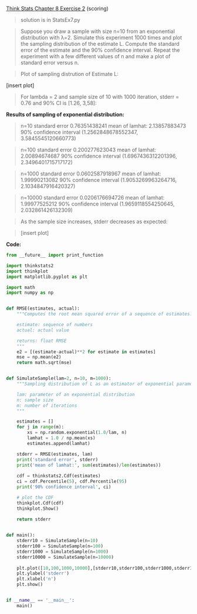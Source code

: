 [Think Stats Chapter 8 Exercise 2](http://greenteapress.com/thinkstats2/html/thinkstats2009.html#toc77) (scoring)

>solution is in StatsEx7.py

>Suppose you draw a sample with size n=10 from an exponential distribution with λ=2. Simulate this experiment 1000 times and plot the sampling distribution of the estimate L. Compute the standard error of the estimate and the 90% confidence interval.
Repeat the experiment with a few different values of n and make a plot of standard error versus n.

>Plot of sampling distrution of Estimate L:

[insert plot]

>For lambda = 2 and sample size of 10 with 1000 iteration, stderr = 0.76 and 90% CI is [1.26, 3,58]:

**Results of sampling of exponential distribution:**

>n=10
>standard error 0.76351438241
>mean of lamhat: 2.13857883473
>90% confidence interval (1.2562848678552347, 3.5845545120660773)

>n=100
>standard error 0.200277623043
>mean of lamhat: 2.00894674687
>90% confidence interval (1.6967436312201396, 2.3496401715717172)

>n=1000
>standard error 0.0602587918967
>mean of lamhat: 1.99990213082
>90% confidence interval (1.9053269963264716, 2.1034847916420327)

>n=10000
>standard error 0.0206176694726
>mean of lamhat: 1.99977525212
>90% confidence interval (1.9659118554250645, 2.032861426132309)

>As the sample size increases, stderr decreases as expected:

>[insert plot]

**Code:**
```python
from __future__ import print_function

import thinkstats2
import thinkplot
import matplotlib.pyplot as plt

import math
import numpy as np


def RMSE(estimates, actual):
    """Computes the root mean squared error of a sequence of estimates.

    estimate: sequence of numbers
    actual: actual value

    returns: float RMSE
    """
    e2 = [(estimate-actual)**2 for estimate in estimates]
    mse = np.mean(e2)
    return math.sqrt(mse)


def SimulateSample(lam=2, n=10, m=1000):
    """Sampling distribution of L as an estimator of exponential parameter.

    lam: parameter of an exponential distribution
    n: sample size
    m: number of iterations
    """

    estimates = []
    for j in range(m):
        xs = np.random.exponential(1.0/lam, n)
        lamhat = 1.0 / np.mean(xs)
        estimates.append(lamhat)

    stderr = RMSE(estimates, lam)
    print('standard error', stderr)
    print('mean of lamhat:', sum(estimates)/len(estimates))
    
    cdf = thinkstats2.Cdf(estimates)
    ci = cdf.Percentile(5), cdf.Percentile(95)
    print('90% confidence interval', ci)

    # plot the CDF
    thinkplot.Cdf(cdf)
    thinkplot.Show()
    
    return stderr


def main():
    stderr10 = SimulateSample(n=10)
    stderr100 = SimulateSample(n=100)
    stderr1000 = SimulateSample(n=1000)
    stderr10000 = SimulateSample(n=10000)
    
    plt.plot([10,100,1000,10000],[stderr10,stderr100,stderr1000,stderr10000])
    plt.ylabel('stderr')
    plt.xlabel('n')
    plt.show()


if __name__ == '__main__':
    main()
```
